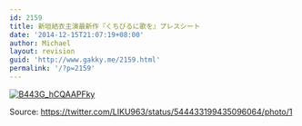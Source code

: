 ```yaml
---
id: 2159
title: 新垣結衣主演最新作『くちびるに歌を』プレスシート
date: '2014-12-15T21:07:19+08:00'
author: Michael
layout: revision
guid: 'http://www.gakky.me/2159.html'
permalink: '/?p=2159'
---
```


[![B443G_hCQAAPFky](http://www.yui-aragaki.org/wp-content/uploads/2014/12/B443G_hCQAAPFky.jpg)](http://www.yui-aragaki.org/wp-content/uploads/2014/12/B443G_hCQAAPFky.jpg)

Source: https://twitter.com/LIKU963/status/544433199435096064/photo/1